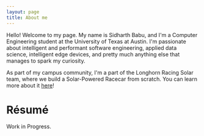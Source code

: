 ```yaml
---
layout: page
title: About me
---
```


Hello! Welcome to my page. My name is Sidharth Babu, and I'm a Computer Engineering student at the University of Texas at Austin. I'm passionate about intelligent and performant software engineering, applied data science, intelligent edge devices, and pretty much anything else that manages to spark my curiosity. 

As part of my campus community, I'm a part of the Longhorn Racing Solar team, where we build a Solar-Powered Racecar from scratch. You can learn more about it [here](https://www.longhornracing.org/solar-vehicle)!

# Résumé

Work in Progress.